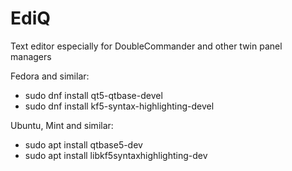 # EdiQ

Text editor especially for DoubleCommander and other twin panel managers

Fedora and similar:
* sudo dnf install qt5-qtbase-devel
* sudo dnf install kf5-syntax-highlighting-devel

Ubuntu, Mint and similar:
* sudo apt install qtbase5-dev
* sudo apt install libkf5syntaxhighlighting-dev

